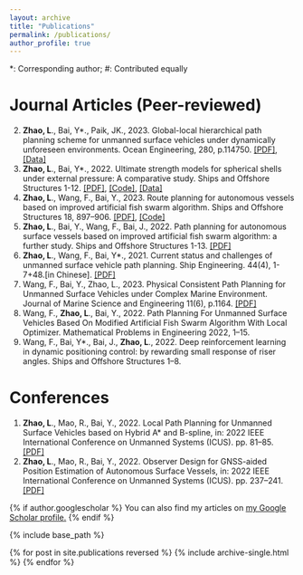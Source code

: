 ```yaml
---
layout: archive
title: "Publications"
permalink: /publications/
author_profile: true
---
```

*: Corresponding author; #: Contributed equally

Journal Articles (Peer-reviewed)
===
2. **Zhao, L**., Bai, Y*., Paik, JK., 2023. Global-local hierarchical path planning scheme for unmanned surface vehicles under dynamically unforeseen environments. Ocean Engineering, 280, p.114750. [[PDF]](https://liangzhao13.github.io/files/zhao2023a.pdf), [[Data]](https://github.com/LiangZhao13/Data-for-Global-local.git) 
3. **Zhao, L**., Bai, Y*., 2022. Ultimate strength models for spherical shells under external pressure: A comparative study. Ships and Offshore Structures 1-12. [[PDF]](https://liangzhao13.github.io/files/Zhao2022Ultimate.pdf), [[Code]](https://github.com/LiangZhao13/Strength-Model-Calculation.git), [[Data]](https://github.com/LiangZhao13/Strength-Model-Calculation.git)
4. **Zhao, L**., Wang, F., Bai, Y., 2023. Route planning for autonomous vessels based on improved artificial fish swarm algorithm. Ships and Offshore Structures 18, 897–906. [[PDF]](https://liangzhao13.github.io/files/Zhao2022Route.pdf), [[Code]](https//:github.com/LiangZhao13/Code-for-IAFSA.git)
5. **Zhao, L**., Bai, Y., Wang, F., Bai, J., 2022. Path planning for autonomous surface vessels based on improved artificial fish swarm algorithm: a further study. Ships and Offshore Structures 1-13. [[PDF]](https://liangzhao13.github.io/files/Zhao2022Path.pdf)
6. **Zhao, L**., Wang, F., Bai, Y*., 2021. Current status and challenges of unmanned surface vehicle path planning. Ship Engineering. 44(4), 1-7+48.\[in Chinese]. [[PDF]](https://liangzhao13.github.io/files/reviewpathplanning.pdf)
7. Wang, F., Bai, Y., Zhao, L., 2023. Physical Consistent Path Planning for Unmanned Surface Vehicles under Complex Marine Environment. Journal of Marine Science and Engineering 11(6), p.1164. [[PDF]](https://liangzhao13.github.io/files/zhao2022jmse.pdf)
9. Wang, F., **Zhao, L**., Bai, Y., 2022. Path Planning For Unmanned Surface Vehicles Based On Modified Artificial Fish Swarm Algorithm With Local Optimizer. Mathematical Problems in Engineering 2022, 1–15.
10. Wang, F., Bai, Y*., Bai, J., **Zhao, L**., 2022. Deep reinforcement learning in dynamic positioning control: by rewarding small response of riser angles. Ships and Offshore Structures 1–8. 






Conferences
===
1. **Zhao, L**., Mao, R., Bai, Y., 2022. Local Path Planning for Unmanned Surface Vehicles based on Hybrid A* and B-spline, in: 2022 IEEE International Conference on Unmanned Systems (ICUS). pp. 81–85. [[PDF]](https://liangzhao13.github.io/files/Local_Path_Planning_for_Unmanned_Surface_Vehicles_based_on_Hybrid_A_and_B-spline.pdf)
2. **Zhao, L**., Mao, R., Bai, Y., 2022. Observer Design for GNSS-aided Position Estimation of Autonomous Surface Vessels, in: 2022 IEEE International Conference on Unmanned Systems (ICUS). pp. 237–241.[[PDF]](https://liangzhao13.github.io/files/Observer_Design_for_GNSS-aided_Position_Estimation_of_Autonomous_Surface_Vessels.pdf)










{% if author.googlescholar %}
  You can also find my articles on <u><a href="{{author.googlescholar}}">my Google Scholar profile</a>.</u>
{% endif %}

{% include base_path %}

{% for post in site.publications reversed %}
  {% include archive-single.html %}
{% endfor %}
